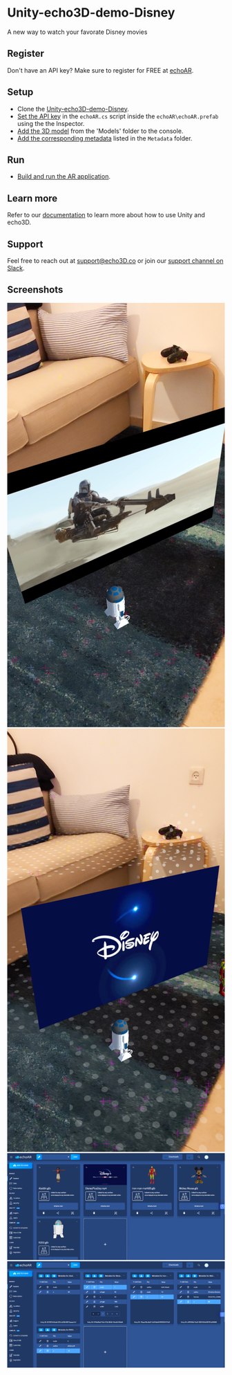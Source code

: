 # Unity-echo3D-demo-Disney
A new way to watch your favorate Disney movies

## Register
Don't have an API key? Make sure to register for FREE at [echoAR](https://console.echo3d.co/#/auth/register).

## Setup
* Clone the [Unity-echo3D-demo-Disney](https://github.com/echo3Dco/Unity-echo3D-demo-Disney).
* [Set the API key](https://docs.echo3d.co/unity/using-the-sdk) in the `echoAR.cs` script inside the `echoAR\echoAR.prefab` using the the Inspector.
* [Add the 3D model](https://docs.echo3d.co/quickstart/add-a-3d-model) from the 'Models' folder to the console. 
* [Add the corresponding metadata](https://docs.echo3d.co/web-console/manage-pages/data-page/how-to-add-data#adding-metadata) listed in the `Metadata` folder.

## Run
* [Build and run the AR application](https://docs.echo3D.co/unity/adding-ar-capabilities#4-build-and-run-the-ar-application).

## Learn more
Refer to our [documentation](https://docs.echo3D.co/unity/) to learn more about how to use Unity and echo3D.

## Support
Feel free to reach out at [support@echo3D.co](mailto:support@echo3D.co) or join our [support channel on Slack](https://go.echo3D.co/join). 

## Screenshots
![Screenshot1](/Screenshots/Phone1.png)
![Screenshot2](/Screenshots/Phone2.png)
![echo3D console screenshot1](/Screenshots/Console-Front.png)
![echo3D console screenshot2](/Screenshots/Console-Back.png)


